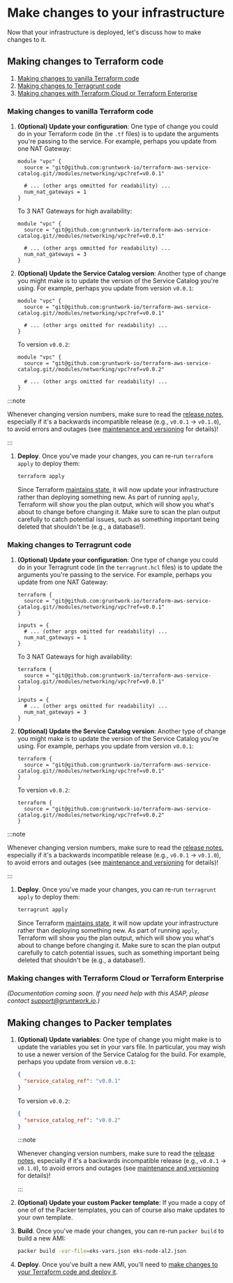 # Make changes to your infrastructure

Now that your infrastructure is deployed, let's discuss how to make changes to it.

## Making changes to Terraform code

1. [Making changes to vanilla Terraform code](#making-changes-to-vanilla-terraform-code)
1. [Making changes to Terragrunt code](#making-changes-to-terragrunt-code)
1. [Making changes with Terraform Cloud or Terraform Enterprise](#making-changes-with-terraform-cloud-or-terraform-enterprise)

### Making changes to vanilla Terraform code

1. **(Optional) Update your configuration**: One type of change you could do in your Terraform code (in the `.tf`
   files) is to update the arguments you're passing to the service. For example, perhaps you update from one NAT
   Gateway:

   ```hcl
   module "vpc" {
     source = "git@github.com:gruntwork-io/terraform-aws-service-catalog.git//modules/networking/vpc?ref=v0.0.1"

     # ... (other args ommitted for readability) ...
     num_nat_gateways = 1
   }
   ```

   To 3 NAT Gateways for high availability:

   ```hcl
   module "vpc" {
     source = "git@github.com:gruntwork-io/terraform-aws-service-catalog.git//modules/networking/vpc?ref=v0.0.1"

     # ... (other args ommitted for readability) ...
     num_nat_gateways = 3
   }
   ```

1. **(Optional) Update the Service Catalog version**: Another type of change you might make is to update the version
   of the Service Catalog you're using. For example, perhaps you update from version `v0.0.1`:

   ```hcl
   module "vpc" {
     source = "git@github.com:gruntwork-io/terraform-aws-service-catalog.git//modules/networking/vpc?ref=v0.0.1"

     # ... (other args omitted for readability) ...
   }
   ```

   To version `v0.0.2`:

   ```hcl
   module "vpc" {
     source = "git@github.com:gruntwork-io/terraform-aws-service-catalog.git//modules/networking/vpc?ref=v0.0.2"

     # ... (other args omitted for readability) ...
   }
   ```

:::note

Whenever changing version numbers, make sure to read the [release
notes](https://github.com/gruntwork-io/terraform-aws-service-catalog/releases), especially if it's a backwards
incompatible release (e.g., `v0.0.1` -> `v0.1.0`), to avoid errors and outages (see [maintenance and
versioning](/reference/services/intro/overview/#maintenance-and-versioning) for details)!

:::

1. **Deploy**. Once you've made your changes, you can re-run `terraform apply` to deploy them:

   ```bash
   terraform apply
   ```

   Since Terraform [maintains state](https://blog.gruntwork.io/how-to-manage-terraform-state-28f5697e68fa), it will
   now update your infrastructure rather than deploying something new. As part of running `apply`, Terraform will show
   you the plan output, which will show you what's about to change before changing it. Make sure to scan the plan
   output carefully to catch potential issues, such as something important being deleted that shouldn't be (e.g., a
   database!).

### Making changes to Terragrunt code

1. **(Optional) Update your configuration**: One type of change you could do in your Terragrunt code (in the
   `terragrunt.hcl` files) is to update the arguments you're passing to the service. For example, perhaps you update
   from one NAT Gateway:

   ```hcl
   terraform {
     source = "git@github.com:gruntwork-io/terraform-aws-service-catalog.git//modules/networking/vpc?ref=v0.0.1"
   }

   inputs = {
     # ... (other args omitted for readability) ...
     num_nat_gateways = 1
   }
   ```

   To 3 NAT Gateways for high availability:

   ```hcl
   terraform {
     source = "git@github.com:gruntwork-io/terraform-aws-service-catalog.git//modules/networking/vpc?ref=v0.0.1"
   }

   inputs = {
     # ... (other args omitted for readability) ...
     num_nat_gateways = 3
   }
   ```

1. **(Optional) Update the Service Catalog version**: Another type of change you might make is to update the version
   of the Service Catalog you're using. For example, perhaps you update from version `v0.0.1`:

   ```hcl
   terraform {
     source = "git@github.com:gruntwork-io/terraform-aws-service-catalog.git//modules/networking/vpc?ref=v0.0.1"
   }
   ```

   To version `v0.0.2`:

   ```hcl
   terraform {
     source = "git@github.com:gruntwork-io/terraform-aws-service-catalog.git//modules/networking/vpc?ref=v0.0.2"
   }
   ```

:::note

Whenever changing version numbers, make sure to read the [release
notes](https://github.com/gruntwork-io/terraform-aws-service-catalog/releases), especially if it's a backwards
incompatible release (e.g., `v0.0.1` -> `v0.1.0`), to avoid errors and outages (see [maintenance and
versioning](/reference/services/intro/overview/#maintenance-and-versioning) for details)!

:::

1. **Deploy**. Once you've made your changes, you can re-run `terragrunt apply` to deploy them:

   ```bash
   terragrunt apply
   ```

   Since Terraform [maintains state](https://blog.gruntwork.io/how-to-manage-terraform-state-28f5697e68fa), it will
   now update your infrastructure rather than deploying something new. As part of running `apply`, Terraform will show
   you the plan output, which will show you what's about to change before changing it. Make sure to scan the plan
   output carefully to catch potential issues, such as something important being deleted that shouldn't be (e.g., a
   database!).

### Making changes with Terraform Cloud or Terraform Enterprise

_(Documentation coming soon. If you need help with this ASAP, please contact [support@gruntwork.io](mailto:support@gruntwork.io).)_

## Making changes to Packer templates

1. **(Optional) Update variables**: One type of change you might make is to update the variables you set in your vars
   file. In particular, you may wish to use a newer version of the Service Catalog for the build. For example, perhaps
   you update from version `v0.0.1`:

   ```json
   {
     "service_catalog_ref": "v0.0.1"
   }
   ```

   To version `v0.0.2`:

   ```json
   {
     "service_catalog_ref": "v0.0.2"
   }
   ```

   :::note

   Whenever changing version numbers, make sure to read the [release
   notes](https://github.com/gruntwork-io/terraform-aws-service-catalog/releases), especially if it's a backwards incompatible
   release (e.g., `v0.0.1` -> `v0.1.0`), to avoid errors and outages (see [maintenance and
   versioning](/reference/services/intro/overview/#maintenance-and-versioning) for details)!

   :::

1. **(Optional) Update your custom Packer template**: If you made a copy of one of of the Packer templates, you can
   of course also make updates to your own template.

1. **Build**. Once you've made your changes, you can re-run `packer build` to build a new AMI:

   ```bash
   packer build -var-file=eks-vars.json eks-node-al2.json
   ```

1. **Deploy**. Once you've built a new AMI, you'll need to [make changes to your Terraform code and deploy
   it](#making-changes-to-terraform-code).

